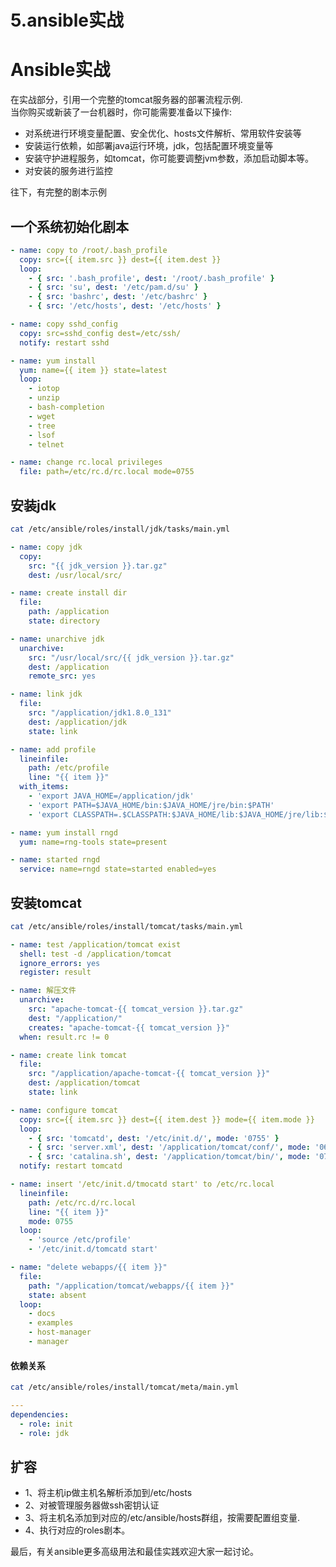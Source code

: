 # 5.ansible实战

# Ansible实战

在实战部分，引用一个完整的tomcat服务器的部署流程示例.  
当你购买或新装了一台机器时，你可能需要准备以下操作:

- 对系统进行环境变量配置、安全优化、hosts文件解析、常用软件安装等
- 安装运行依赖，如部署java运行环境，jdk，包括配置环境变量等
- 安装守护进程服务，如tomcat，你可能要调整jvm参数，添加启动脚本等。
- 对安装的服务进行监控

往下，有完整的剧本示例

## 一个系统初始化剧本

```yaml
- name: copy to /root/.bash_profile
  copy: src={{ item.src }} dest={{ item.dest }}
  loop:
    - { src: '.bash_profile', dest: '/root/.bash_profile' }
    - { src: 'su', dest: '/etc/pam.d/su' }
    - { src: 'bashrc', dest: '/etc/bashrc' }
    - { src: '/etc/hosts', dest: '/etc/hosts' }

- name: copy sshd_config
  copy: src=sshd_config dest=/etc/ssh/
  notify: restart sshd

- name: yum install
  yum: name={{ item }} state=latest
  loop:
    - iotop
    - unzip
    - bash-completion
    - wget
    - tree
    - lsof
    - telnet

- name: change rc.local privileges
  file: path=/etc/rc.d/rc.local mode=0755
```

## 安装jdk

```sh
cat /etc/ansible/roles/install/jdk/tasks/main.yml
```

```yaml
- name: copy jdk
  copy:
    src: "{{ jdk_version }}.tar.gz"
    dest: /usr/local/src/

- name: create install dir
  file:
    path: /application
    state: directory

- name: unarchive jdk
  unarchive:
    src: "/usr/local/src/{{ jdk_version }}.tar.gz"
    dest: /application
    remote_src: yes

- name: link jdk
  file:
    src: "/application/jdk1.8.0_131"
    dest: /application/jdk
    state: link

- name: add profile
  lineinfile:
    path: /etc/profile
    line: "{{ item }}"
  with_items:
    - 'export JAVA_HOME=/application/jdk'
    - 'export PATH=$JAVA_HOME/bin:$JAVA_HOME/jre/bin:$PATH'
    - 'export CLASSPATH=.$CLASSPATH:$JAVA_HOME/lib:$JAVA_HOME/jre/lib:$JAVA_HOME/lib/tools.jar'

- name: yum install rngd
  yum: name=rng-tools state=present

- name: started rngd
  service: name=rngd state=started enabled=yes
```

## 安装tomcat

```sh
cat /etc/ansible/roles/install/tomcat/tasks/main.yml
```

```yaml
- name: test /application/tomcat exist
  shell: test -d /application/tomcat
  ignore_errors: yes
  register: result

- name: 解压文件
  unarchive:
    src: "apache-tomcat-{{ tomcat_version }}.tar.gz"
    dest: "/application/"
    creates: "apache-tomcat-{{ tomcat_version }}"
  when: result.rc != 0

- name: create link tomcat
  file:
    src: "/application/apache-tomcat-{{ tomcat_version }}"
    dest: /application/tomcat
    state: link

- name: configure tomcat
  copy: src={{ item.src }} dest={{ item.dest }} mode={{ item.mode }}
  loop:
    - { src: 'tomcatd', dest: '/etc/init.d/', mode: '0755' }
    - { src: 'server.xml', dest: '/application/tomcat/conf/', mode: '0600' }
    - { src: 'catalina.sh', dest: '/application/tomcat/bin/', mode: '0750' }
  notify: restart tomcatd

- name: insert '/etc/init.d/tmocatd start' to /etc/rc.local
  lineinfile:
    path: /etc/rc.d/rc.local
    line: "{{ item }}"
    mode: 0755
  loop:
    - 'source /etc/profile'
    - '/etc/init.d/tomcatd start'

- name: "delete webapps/{{ item }}"
  file:
    path: "/application/tomcat/webapps/{{ item }}"
    state: absent
  loop:
    - docs
    - examples
    - host-manager
    - manager
```

#### 依赖关系

```sh
cat /etc/ansible/roles/install/tomcat/meta/main.yml
```

```yaml
---
dependencies:
  - role: init
  - role: jdk
```

## 扩容

- 1、将主机ip做主机名解析添加到/etc/hosts
- 2、对被管理服务器做ssh密钥认证
- 3、将主机名添加到对应的/etc/ansible/hosts群组，按需要配置组变量.
- 4、执行对应的roles剧本。

最后，有关ansible更多高级用法和最佳实践欢迎大家一起讨论。
